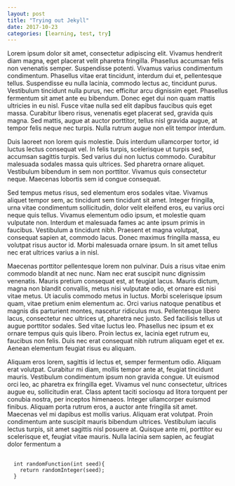 ```yaml
---
layout: post
title: "Trying out Jekyll"
date: 2017-10-23
categories: [learning, test, try]
---
```


Lorem ipsum dolor sit amet, consectetur adipiscing elit. Vivamus hendrerit diam magna, eget placerat velit pharetra fringilla. Phasellus accumsan felis non venenatis semper. Suspendisse potenti. Vivamus varius condimentum condimentum. Phasellus vitae erat tincidunt, interdum dui et, pellentesque tellus. Suspendisse eu nulla lacinia, commodo lectus ac, tincidunt purus. Vestibulum tincidunt nulla purus, nec efficitur arcu dignissim eget. Phasellus fermentum sit amet ante eu bibendum. Donec eget dui non quam mattis ultricies in eu nisl. Fusce vitae nulla sed elit dapibus faucibus quis eget massa. Curabitur libero risus, venenatis eget placerat sed, gravida quis magna. Sed mattis, augue at auctor porttitor, tellus nisl gravida augue, at tempor felis neque nec turpis. Nulla rutrum augue non elit tempor interdum.

Duis laoreet non lorem quis molestie. Duis interdum ullamcorper tortor, id luctus lectus consequat vel. In felis turpis, scelerisque ut turpis sed, accumsan sagittis turpis. Sed varius dui non luctus commodo. Curabitur malesuada sodales massa quis ultrices. Sed pharetra ornare aliquet. Vestibulum bibendum in sem non porttitor. Vivamus quis consectetur neque. Maecenas lobortis sem id congue consequat.

Sed tempus metus risus, sed elementum eros sodales vitae. Vivamus aliquet tempor sem, ac tincidunt sem tincidunt sit amet. Integer fringilla, urna vitae condimentum sollicitudin, dolor velit eleifend eros, eu varius orci neque quis tellus. Vivamus elementum odio ipsum, et molestie quam vulputate non. Interdum et malesuada fames ac ante ipsum primis in faucibus. Vestibulum a tincidunt nibh. Praesent et magna volutpat, consequat sapien at, commodo lacus. Donec maximus fringilla massa, eu volutpat risus auctor id. Morbi malesuada ornare ipsum. In sit amet tellus nec erat ultrices varius a in nisl.

Maecenas porttitor pellentesque lorem non pulvinar. Duis a risus vitae enim commodo blandit at nec nunc. Nam nec erat suscipit nunc dignissim venenatis. Mauris pretium consequat est, at feugiat lacus. Mauris dictum, magna non blandit convallis, metus nisi vulputate odio, et ornare est nisi vitae metus. Ut iaculis commodo metus in luctus. Morbi scelerisque ipsum quam, vitae pretium enim elementum ac. Orci varius natoque penatibus et magnis dis parturient montes, nascetur ridiculus mus. Pellentesque libero lacus, consectetur nec ultrices ut, pharetra nec justo. Sed facilisis tellus ut augue porttitor sodales. Sed vitae luctus leo. Phasellus nec ipsum et ex ornare tempus quis quis libero. Proin lectus ex, lacinia eget rutrum eu, faucibus non felis. Duis nec erat consequat nibh rutrum aliquam eget et ex. Aenean elementum feugiat risus eu aliquam.

Aliquam eros lorem, sagittis id lectus et, semper fermentum odio. Aliquam erat volutpat. Curabitur mi diam, mollis tempor ante at, feugiat tincidunt mauris. Vestibulum condimentum ipsum non gravida congue. Ut euismod orci leo, ac pharetra ex fringilla eget. Vivamus vel nunc consectetur, ultrices augue eu, sollicitudin erat. Class aptent taciti sociosqu ad litora torquent per conubia nostra, per inceptos himenaeos. Integer ullamcorper euismod finibus. Aliquam porta rutrum eros, a auctor ante fringilla sit amet. Maecenas vel mi dapibus est mollis varius. Aliquam erat volutpat. Proin condimentum ante suscipit mauris bibendum ultrices. Vestibulum iaculis lectus turpis, sit amet sagittis nisl posuere at. Quisque ante mi, porttitor eu scelerisque et, feugiat vitae mauris. Nulla lacinia sem sapien, ac feugiat dolor fermentum a

<pre>
  <code>
  int randomFunction(int seed){
    return randomInteger(seed);
  }
  </code>
</pre>
